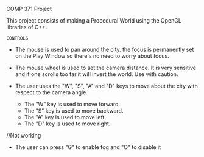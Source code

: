 COMP 371 Project 

This project consists of making a Procedural World using the OpenGL libraries of C++.

	CONTROLS

- The mouse is used to pan around the city. the focus is permanently set on the Play Window so there's no need to worry about focus.

- The mouse wheel is used to set the camera distance. It is very sensitive and if one scrolls too far it will invert the world. Use with caution. 

- The user uses the "W", "S", "A" and "D" keys to move about the city with respect to the camera angle.

	- The "W" key is used to move forward.
	- The "S" key is used to move backward.
	- The "A" key is used to move left.
	- The "D" key is used to move right.


//Not working

- The user can press "G" to enable fog and "O" to disable it

